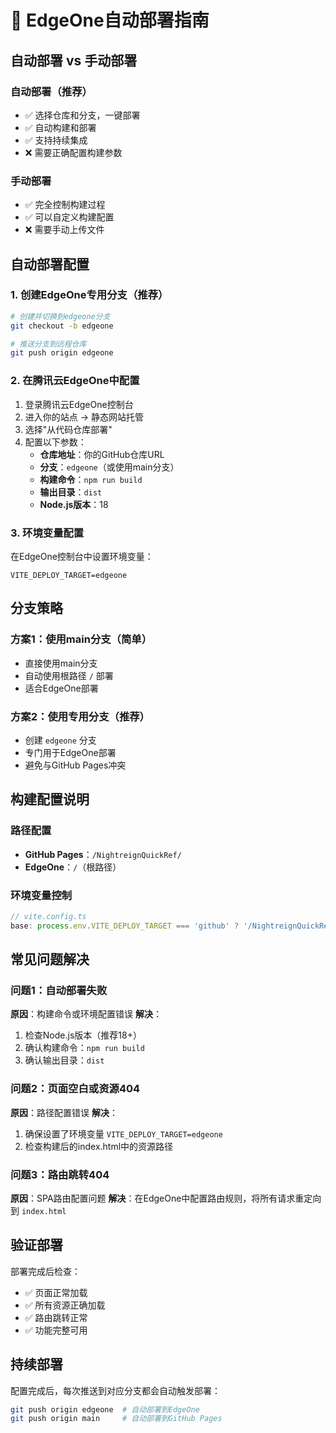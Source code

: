 # 🚀 EdgeOne自动部署指南

## 自动部署 vs 手动部署

### 自动部署（推荐）
- ✅ 选择仓库和分支，一键部署
- ✅ 自动构建和部署
- ✅ 支持持续集成
- ❌ 需要正确配置构建参数

### 手动部署
- ✅ 完全控制构建过程
- ✅ 可以自定义构建配置
- ❌ 需要手动上传文件

## 自动部署配置

### 1. 创建EdgeOne专用分支（推荐）

```bash
# 创建并切换到edgeone分支
git checkout -b edgeone

# 推送分支到远程仓库
git push origin edgeone
```

### 2. 在腾讯云EdgeOne中配置

1. 登录腾讯云EdgeOne控制台
2. 进入你的站点 → 静态网站托管
3. 选择"从代码仓库部署"
4. 配置以下参数：
   - **仓库地址**：你的GitHub仓库URL
   - **分支**：`edgeone`（或使用main分支）
   - **构建命令**：`npm run build`
   - **输出目录**：`dist`
   - **Node.js版本**：18

### 3. 环境变量配置

在EdgeOne控制台中设置环境变量：
```
VITE_DEPLOY_TARGET=edgeone
```

## 分支策略

### 方案1：使用main分支（简单）
- 直接使用main分支
- 自动使用根路径 `/` 部署
- 适合EdgeOne部署

### 方案2：使用专用分支（推荐）
- 创建 `edgeone` 分支
- 专门用于EdgeOne部署
- 避免与GitHub Pages冲突

## 构建配置说明

### 路径配置
- **GitHub Pages**：`/NightreignQuickRef/`
- **EdgeOne**：`/`（根路径）

### 环境变量控制
```javascript
// vite.config.ts
base: process.env.VITE_DEPLOY_TARGET === 'github' ? '/NightreignQuickRef/' : '/'
```

## 常见问题解决

### 问题1：自动部署失败
**原因**：构建命令或环境配置错误
**解决**：
1. 检查Node.js版本（推荐18+）
2. 确认构建命令：`npm run build`
3. 确认输出目录：`dist`

### 问题2：页面空白或资源404
**原因**：路径配置错误
**解决**：
1. 确保设置了环境变量 `VITE_DEPLOY_TARGET=edgeone`
2. 检查构建后的index.html中的资源路径

### 问题3：路由跳转404
**原因**：SPA路由配置问题
**解决**：在EdgeOne中配置路由规则，将所有请求重定向到 `index.html`

## 验证部署

部署完成后检查：
- ✅ 页面正常加载
- ✅ 所有资源正确加载
- ✅ 路由跳转正常
- ✅ 功能完整可用

## 持续部署

配置完成后，每次推送到对应分支都会自动触发部署：
```bash
git push origin edgeone  # 自动部署到EdgeOne
git push origin main     # 自动部署到GitHub Pages
```
